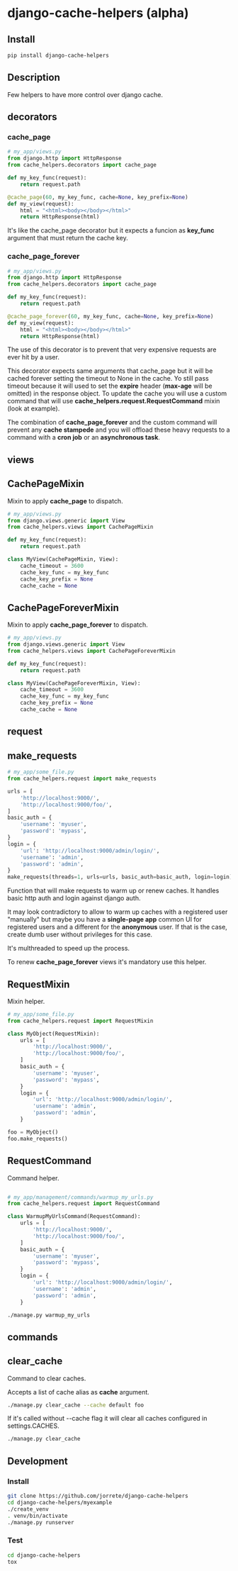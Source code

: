 # django-cache-helpers (alpha)

## Install

```bash
pip install django-cache-helpers
```

## Description

Few helpers to have more control over django cache.

## decorators

### cache_page

```python
# my_app/views.py
from django.http import HttpResponse
from cache_helpers.decorators import cache_page

def my_key_func(request):
    return request.path

@cache_page(60, my_key_func, cache=None, key_prefix=None)
def my_view(request):
    html = "<html><body></body></html>"
    return HttpResponse(html)
```

It's like the cache_page decorator but it expects a funcion as **key_func** argument that must return the cache key.

### cache_page_forever

```python
# my_app/views.py
from django.http import HttpResponse
from cache_helpers.decorators import cache_page

def my_key_func(request):
    return request.path

@cache_page_forever(60, my_key_func, cache=None, key_prefix=None)
def my_view(request):
    html = "<html><body></body></html>"
    return HttpResponse(html)
```

The use of this decorator is to prevent that very expensive requests are ever hit by a user.

This decorator expects same arguments that cache_page but it will be cached forever setting the timeout to None in the cache. Yo still pass timeout because it will used to set the **expire** header (**max-age** will be omitted) in the response object.
To update the cache you will use a custom command that will use **cache_helpers.request.RequestCommand** mixin (look at example).

The combination of **cache_page_forever** and the custom command will prevent any **cache stampede** and you will offload these heavy requests to a command with a **cron job** or an **asynchronous task**.

## views

## CachePageMixin

Mixin to apply **cache_page** to dispatch.

```python
# my_app/views.py
from django.views.generic import View
from cache_helpers.views import CachePageMixin

def my_key_func(request):
    return request.path

class MyView(CachePageMixin, View):
    cache_timeout = 3600
    cache_key_func = my_key_func
    cache_key_prefix = None
    cache_cache = None
```

## CachePageForeverMixin

Mixin to apply **cache_page_forever** to dispatch.

```python
# my_app/views.py
from django.views.generic import View
from cache_helpers.views import CachePageForeverMixin

def my_key_func(request):
    return request.path

class MyView(CachePageForeverMixin, View):
    cache_timeout = 3600
    cache_key_func = my_key_func
    cache_key_prefix = None
    cache_cache = None
```

## request

## make_requests

```python
# my_app/some_file.py
from cache_helpers.request import make_requests

urls = [
    'http://localhost:9000/',
    'http://localhost:9000/foo/',
]
basic_auth = {
    'username': 'myuser',
    'password': 'mypass',
}
login = {
    'url': 'http://localhost:9000/admin/login/',
    'username': 'admin',
    'password': 'admin',
}
make_requests(threads=1, urls=urls, basic_auth=basic_auth, login=login)
```

Function that will make requests to warm up or renew caches. It handles basic http auth and login against django auth.

It may look contradictory to allow to warm up caches with a registered user "manually" but maybe you have a **single-page app** common UI for registered users and a different for the **anonymous** user. If that is the case, create dumb user without privileges for this case.

It's multhreaded to speed up the process.

To renew **cache_page_forever** views it's mandatory use this helper.

## RequestMixin

Mixin helper.

```python
# my_app/some_file.py
from cache_helpers.request import RequestMixin

class MyObject(RequestMixin):
    urls = [
        'http://localhost:9000/',
        'http://localhost:9000/foo/',
    ]
    basic_auth = {
        'username': 'myuser',
        'password': 'mypass',
    }
    login = {
        'url': 'http://localhost:9000/admin/login/',
        'username': 'admin',
        'password': 'admin',
    }

foo = MyObject()
foo.make_requests()
```

## RequestCommand

Command helper.

```python

# my_app/management/commands/warmup_my_urls.py
from cache_helpers.request import RequestCommand

class WarmupMyUrlsCommand(RequestCommand):
    urls = [
        'http://localhost:9000/',
        'http://localhost:9000/foo/',
    ]
    basic_auth = {
        'username': 'myuser',
        'password': 'mypass',
    }
    login = {
        'url': 'http://localhost:9000/admin/login/',
        'username': 'admin',
        'password': 'admin',
    }
```

```bash
./manage.py warmup_my_urls
```

## commands

## clear_cache

Command to clear caches.

Accepts a list of cache alias as **cache** argument.

```bash
./manage.py clear_cache --cache default foo
```

If it's called without --cache flag it will clear all caches configured in settings.CACHES.

```bash
./manage.py clear_cache
```

## Development

### Install

```bash
git clone https://github.com/jorrete/django-cache-helpers
cd django-cache-helpers/myexample
./create_venv
. venv/bin/activate
./manage.py runserver
```

### Test

```bash
cd django-cache-helpers
tox
```
